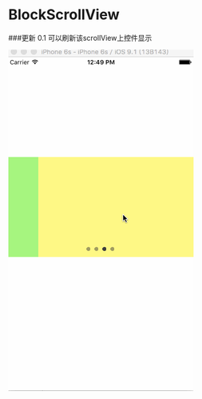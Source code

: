# BlockScrollView
###更新 0.1  可以刷新该scrollView上控件显示

![(轮播图)](https://github.com/Yexinglong/BlockScrollView/blob/master/Block.gif?raw=true)
